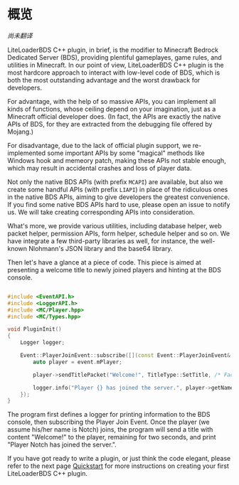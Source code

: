 # 概览

*尚未翻译*

LiteLoaderBDS C++ plugin, in brief, is the modifier to Minecraft Bedrock Dedicated Server (BDS), providing plentiful gameplayes, game rules, and utilities in Minecraft.
In our point of view, LiteLoaderBDS C++ plugin is the most hardcore approach to interact with low-level code of BDS, which is both the most outstanding advantage and the worst drawback for developers.

For advantage, with the help of so massive APIs, you can implement all kinds of functions, whose ceiling depend on your imagination, just as a Minecraft official developer does.
(In fact, the APIs are exactly the native APIs of BDS, for they are extracted from the debugging file offered by Mojang.)

For disadvantage, due to the lack of official plugin support, we re-implemented some important APIs by some "magical" methods like Windows hook and memeory patch, making these APIs not stable enough, which may result in accidental crashes and loss of player data.

Not only the native BDS APIs (with prefix `MCAPI`) are available, but also we create some handful APIs (with prefix `LIAPI`) in place of the ridiculous ones in the native BDS APIs, aiming to give developers the greatest convenience.
If you find some native BDS APIs hard to use, please open an issue to notify us.
We will take creating corresponding APIs into consideration.

What's more, we provide various utilities, including database helper, web packet helper, permission APIs, form helper, schedule helper and so on.
We have integrate a few third-party libraries as well, for instance, the well-known Nlohmann's JSON library and the base64 library.

Then let's have a glance at a piece of code.
This piece is aimed at presenting a welcome title to newly joined players and hinting at the BDS console.

```cpp

#include <EventAPI.h>
#include <LoggerAPI.h>
#include <MC/Player.hpp>
#include <MC/Types.hpp>

void PluginInit()
{
    Logger logger;

    Event::PlayerJoinEvent::subscribe([](const Event::PlayerJoinEvent& event) {
        auto player = event.mPlayer;

        player->sendTitlePacket("Welcome!", TitleType::SetTitle, /* FadeInDuration =  */ 1, /* RemainDuration =  */ 2, /* FadeOutDuration =  */ 1);

        logger.info("Player {} has joined the server.", player->getName());
    });
}

```

The program first defines a logger for printing information to the BDS console, then subscribing the Player Join Event.
Once the player (we assume his/her name is Notch) joins, the program will send a title with content "Welcome!" to the player, remaining for two seconds, and print "Player Notch has joined the server.".

If you have got ready to write a plugin, or just think the code elegant, please refer to the next page [Quickstart](02_quickstart.md) for more instructions on creating your first LiteLoaderBDS C++ plugin.